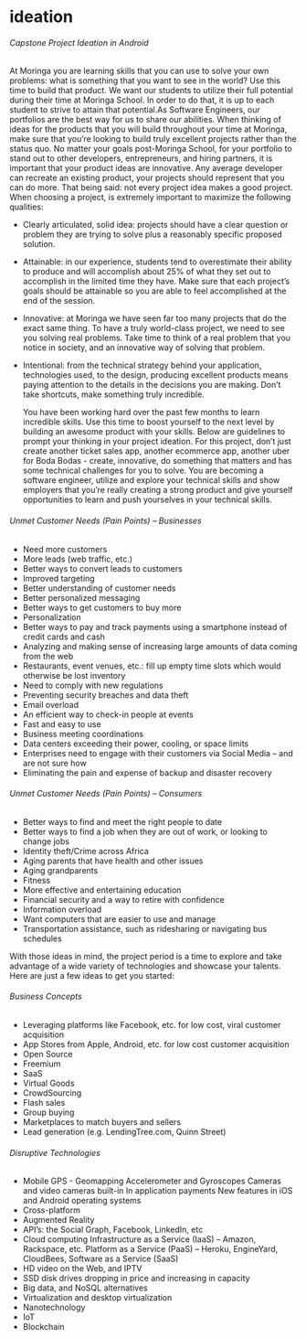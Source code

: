 # ideation
###### Capstone Project Ideation in Android
  At Moringa you are learning skills that you can use to solve your own problems: what is something that you want to see in 
the world? Use this time to build that product. We want our students to utilize their full potential during their time at 
Moringa School. In order to do that, it is up to each student to strive to attain that potential.As Software Engineers, our 
portfolios are the best way for us to share our abilities. When thinking of ideas for the products that you will build 
throughout your time at Moringa, make sure that you’re looking to build truly excellent projects rather than the status quo.
  No matter your goals post-Moringa School, for your portfolio to stand out to other developers, entrepreneurs, and hiring 
partners, it is important that your product ideas are innovative. Any average developer can recreate an existing product, 
your projects should represent that you can do more. That being said: not every project idea makes a good project. When 
choosing a project, is extremely important to maximize the following qualities:
- Clearly articulated, solid idea: projects should have a clear question or problem they are trying to solve plus a 
  reasonably specific proposed solution.
- Attainable: in our experience, students tend to overestimate their ability to produce and will accomplish about 25% of what
  they set out to accomplish in the limited time they have. Make sure that each project’s goals should be attainable so you 
  are able to feel accomplished at the end of the session.
- Innovative: at Moringa we have seen far too many projects that do the exact same thing. To have a truly world-class project, 
  we need to see you solving real problems. Take time to think of a real problem that you notice in society, and an 
  innovative way of solving that problem.
- Intentional: from the technical strategy behind your application, technologies used, to the design, producing excellent 
  products means paying attention to the details in the decisions you are making. Don’t take shortcuts, make something truly 
  incredible.

  You have been working hard over the past few months to learn incredible skills. Use this time to boost yourself to the next
level by building an awesome product with your skills. Below are guidelines to prompt your thinking in your project ideation.
For this project, don’t just create another ticket sales app, another ecommerce app, another uber for Boda Bodas - create, 
innovative, do something that matters and has some technical challenges for you to solve. You are becoming a software 
engineer, utilize and explore your technical skills and show employers that you’re really creating a strong product and give 
yourself opportunities to learn and push yourselves in your technical skills.

###### Unmet Customer Needs (Pain Points) – Businesses
- Need more customers
- More leads (web traffic, etc.)
- Better ways to convert leads to customers
- Improved targeting
- Better understanding of customer needs
- Better personalized messaging
- Better ways to get customers to buy more
- Personalization
- Better ways to pay and track payments using a smartphone instead of credit cards and cash
- Analyzing and making sense of increasing large amounts of data coming from the web
- Restaurants, event venues, etc.: fill up empty time slots which would otherwise be lost inventory
- Need to comply with new regulations
- Preventing security breaches and data theft
- Email overload
- An efficient way to check-in people at events
- Fast and easy to use
- Business meeting coordinations
- Data centers exceeding their power, cooling, or space limits
- Enterprises need to engage with their customers via Social Media – and are not sure how
- Eliminating the pain and expense of backup and disaster recovery

###### Unmet Customer Needs (Pain Points) – Consumers
- Better ways to find and meet the right people to date
- Better ways to find a job when they are out of work, or looking to change jobs
- Identity theft/Crime across Africa
- Aging parents that have health and other issues
- Aging grandparents
- Fitness
- More effective and entertaining education
- Financial security and a way to retire with confidence
- Information overload
- Want computers that are easier to use and manage
- Transportation assistance, such as ridesharing or navigating bus schedules
 
With those ideas in mind, the project period is a time to explore and take advantage of a wide variety of technologies and 
showcase your talents. Here are just a few ideas to get you started:

###### Business Concepts
- Leveraging platforms like Facebook, etc. for low cost, viral customer acquisition
- App Stores from Apple, Android, etc. for low cost customer acquisition
- Open Source
- Freemium
- SaaS
- Virtual Goods
- CrowdSourcing
- Flash sales
- Group buying
- Marketplaces to match buyers and sellers
- Lead generation (e.g. LendingTree.com, Quinn Street)

###### Disruptive Technologies
- Mobile
    GPS - Geomapping
    Accelerometer and Gyroscopes
    Cameras and video cameras built-in
    In application payments
    New features in iOS and Android operating systems
- Cross-platform
- Augmented Reality
- API’s: the Social Graph, Facebook, LinkedIn, etc
- Cloud computing
    Infrastructure as a Service (IaaS) – Amazon, Rackspace, etc.
    Platform as a Service (PaaS) – Heroku, EngineYard, CloudBees,
    Software as a Service (SaaS)
- HD video on the Web, and IPTV
- SSD disk drives dropping in price and increasing in capacity
- Big data, and NoSQL alternatives
- Virtualization and desktop virtualization
- Nanotechnology
- IoT
- Blockchain

